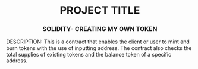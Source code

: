 <h1 align="center">PROJECT TITLE<h3 align="center">SOLIDITY- CREATING MY OWN TOKEN</h3></h1>



DESCRIPTION:
  This is a contract that enables the client or user to mint and burn tokens with the use of inputting address. The contract also 
checks the total supplies of existing tokens and the balance token of a specific address. 
